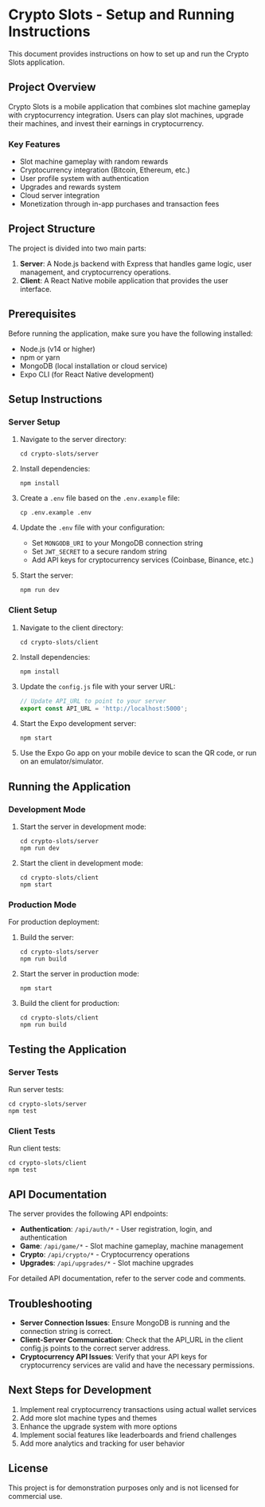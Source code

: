 # Crypto Slots - Setup and Running Instructions

This document provides instructions on how to set up and run the Crypto Slots application.

## Project Overview

Crypto Slots is a mobile application that combines slot machine gameplay with cryptocurrency integration. Users can play slot machines, upgrade their machines, and invest their earnings in cryptocurrency.

### Key Features

- Slot machine gameplay with random rewards
- Cryptocurrency integration (Bitcoin, Ethereum, etc.)
- User profile system with authentication
- Upgrades and rewards system
- Cloud server integration
- Monetization through in-app purchases and transaction fees

## Project Structure

The project is divided into two main parts:

1. **Server**: A Node.js backend with Express that handles game logic, user management, and cryptocurrency operations.
2. **Client**: A React Native mobile application that provides the user interface.

## Prerequisites

Before running the application, make sure you have the following installed:

- Node.js (v14 or higher)
- npm or yarn
- MongoDB (local installation or cloud service)
- Expo CLI (for React Native development)

## Setup Instructions

### Server Setup

1. Navigate to the server directory:
   ```
   cd crypto-slots/server
   ```

2. Install dependencies:
   ```
   npm install
   ```

3. Create a `.env` file based on the `.env.example` file:
   ```
   cp .env.example .env
   ```

4. Update the `.env` file with your configuration:
   - Set `MONGODB_URI` to your MongoDB connection string
   - Set `JWT_SECRET` to a secure random string
   - Add API keys for cryptocurrency services (Coinbase, Binance, etc.)

5. Start the server:
   ```
   npm run dev
   ```

### Client Setup

1. Navigate to the client directory:
   ```
   cd crypto-slots/client
   ```

2. Install dependencies:
   ```
   npm install
   ```

3. Update the `config.js` file with your server URL:
   ```javascript
   // Update API_URL to point to your server
   export const API_URL = 'http://localhost:5000';
   ```

4. Start the Expo development server:
   ```
   npm start
   ```

5. Use the Expo Go app on your mobile device to scan the QR code, or run on an emulator/simulator.

## Running the Application

### Development Mode

1. Start the server in development mode:
   ```
   cd crypto-slots/server
   npm run dev
   ```

2. Start the client in development mode:
   ```
   cd crypto-slots/client
   npm start
   ```

### Production Mode

For production deployment:

1. Build the server:
   ```
   cd crypto-slots/server
   npm run build
   ```

2. Start the server in production mode:
   ```
   npm start
   ```

3. Build the client for production:
   ```
   cd crypto-slots/client
   npm run build
   ```

## Testing the Application

### Server Tests

Run server tests:
```
cd crypto-slots/server
npm test
```

### Client Tests

Run client tests:
```
cd crypto-slots/client
npm test
```

## API Documentation

The server provides the following API endpoints:

- **Authentication**: `/api/auth/*` - User registration, login, and authentication
- **Game**: `/api/game/*` - Slot machine gameplay, machine management
- **Crypto**: `/api/crypto/*` - Cryptocurrency operations
- **Upgrades**: `/api/upgrades/*` - Slot machine upgrades

For detailed API documentation, refer to the server code and comments.

## Troubleshooting

- **Server Connection Issues**: Ensure MongoDB is running and the connection string is correct.
- **Client-Server Communication**: Check that the API_URL in the client config.js points to the correct server address.
- **Cryptocurrency API Issues**: Verify that your API keys for cryptocurrency services are valid and have the necessary permissions.

## Next Steps for Development

1. Implement real cryptocurrency transactions using actual wallet services
2. Add more slot machine types and themes
3. Enhance the upgrade system with more options
4. Implement social features like leaderboards and friend challenges
5. Add more analytics and tracking for user behavior

## License

This project is for demonstration purposes only and is not licensed for commercial use.